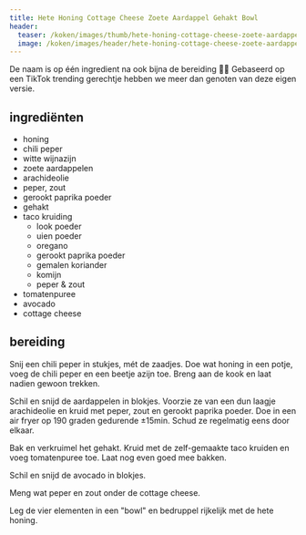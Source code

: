 ```yaml
---
title: Hete Honing Cottage Cheese Zoete Aardappel Gehakt Bowl
header:
  teaser: /koken/images/thumb/hete-honing-cottage-cheese-zoete-aardappel-gehakt-bowl.jpeg
  image: /koken/images/header/hete-honing-cottage-cheese-zoete-aardappel-gehakt-bowl.jpeg
---
```


De naam is op één ingredient na ook bijna de bereiding 🤷‍♂️ Gebaseerd op een TikTok trending gerechtje hebben we meer dan genoten van deze eigen versie.

## ingrediënten

* honing
* chili peper
* witte wijnazijn
* zoete aardappelen
* arachideolie
* peper, zout
* gerookt paprika poeder
* gehakt
* taco kruiding
  * look poeder
  * uien poeder
  * oregano
  * gerookt paprika poeder
  * gemalen koriander
  * komijn
  * peper & zout
* tomatenpuree
* avocado
* cottage cheese

##  bereiding 

Snij een chili peper in stukjes, mét de zaadjes. Doe wat honing in een potje, voeg de chili peper en een beetje azijn toe. Breng aan de kook en laat nadien gewoon trekken.

Schil en snijd de aardappelen in blokjes. Voorzie ze van een dun laagje arachideolie en kruid met peper, zout en gerookt paprika poeder. Doe in een air fryer op 190 graden gedurende ±15min. Schud ze regelmatig eens door elkaar.

Bak en verkruimel het gehakt. Kruid met de zelf-gemaakte taco kruiden en voeg tomatenpuree toe. Laat nog even goed mee bakken.

Schil en snijd de avocado in blokjes.

Meng wat peper en zout onder de cottage cheese.

Leg de vier elementen in een "bowl" en bedruppel rijkelijk met de hete honing.
